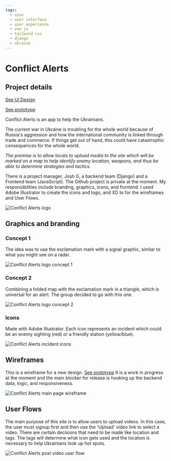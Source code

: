 ```yaml
---
tags:
  - uiux
  - user interface
  - user experience
  - vue js
  - tailwind css
  - django
  - ukraine
---
```


# Conflict Alerts

## Project details

[See UI Design](https://conflict-alerts.netlify.app)

[See prototype](https://conflictalerts.com/)

Conflict Alerts is an app to help the Ukrainians.

The current war in Ukraine is troubling for the whole world because of Russia's aggression and how the international community is linked through trade and commerce.  If things get out of hand, this could have catastrophic consequences for the whole world. 

*The premise is to allow locals to upload media to the site which will be marked on a map to help identify enemy location, weapons, and thus be able to determine strategies and tactics.*

There is a project manager, Josh G, a backend team (Django) and a Frontend team (JavaScript). 
The Github project is private at the moment. My responsibilities include branding, graphics, icons, and frontend.
I used Adobe Illustrator to create the icons and logo, and XD to for the wireframes and User Flows.

![Conflict Alerts logo](/work/uiux/conflict-alerts/post.jpg)

## Graphics and branding

### Concept 1
The idea was to use the exclamation mark with a signal graphic, similar to what you might see on a radar. 

![Conflict Alerts logo concept 1](/work/uiux/conflict-alerts/ca-01.jpg)

### Concept 2
Combining a folded map with the exclamation mark in a triangle, which is universal for an alert.  The group decided to go with this one. 

![Conflict Alerts logo concept 2](/work/uiux/conflict-alerts/Conflict-alerts-logo.jpg)

### Icons
Made with Adobe Illustrator.  Each icon represents an incident which could be an enemy sighting (red) or a friendly station (yellow/blue). 

![Conflict Alerts incident icons](/work/uiux/conflict-alerts/ca-icons-bigger.png)

## Wireframes
This is a wireframe for a new design. [See prototype](https://conflict-alerts.netlify.app)
It is a work in progress at the moment and the main blocker for release is hooking up the backend data, logic, and responsiveness.

![Conflict Alerts main page wireframe](/work/uiux/conflict-alerts/conflict-alerts-wireframe.png)

## User Flows
The main purpose of this site is to allow users to upload videos.  In this case, the user must signup first and then use the 'Upload' video link to select a video.  There are certain decisions that need to be made like location and tags.  The tags will determine what icon gets used and the location is necessary to help Ukrainians look up hot spots. 

![Conflict Alerts post video user flow](/work/uiux/conflict-alerts/userflow.png)
